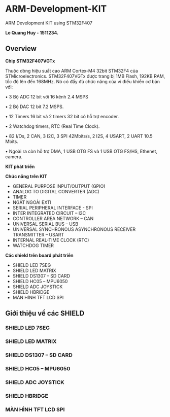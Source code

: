 # ARM-Development-KIT
ARM Development KIT using STM32F407

**Le Quang Huy - 1511234.**

## Overview
**Chip STM32F407VGTx** 

Thuộc dòng hiệu suất cao ARM Cortex-M4 32bit STM32F4 của STMicroelectronics. STM32F407VGTx được trang bị 1MB Flash, 192KB RAM, tốc độ lên đến 168MHz. Nó có đầy đủ chức năng của vi điều khiển cơ bản với:

• 3 Bộ ADC 12 bit với 16 kênh 2.4 MSPS

• 2 Bộ DAC 12 bit 7.2 MSPS.

• 12 Timers 16 bit và 2 timers 32 bit có hỗ trợ encoder.

• 2 Watchdog timers, RTC (Real Time Clock).

• 82 I/Os, 2 CAN, 3 I2C, 3 SPI 42Mbits/s, 2 I2S, 4 USART, 2 UART 10.5 Mbits.

• Ngoài ra còn hỗ trợ DMA, 1 USB OTG FS và 1 USB OTG FS/HS, Ethenet, camera.

**KIT phát triển**

**Chức năng trên KIT**

- GENERAL PURPOSE INPUT/OUTPUT (GPIO)
- ANALOG TO DIGITAL CONVERTER (ADC)
- TIMER
- NGẮT NGOÀI EXTI
- SERIAL PERIPHERAL INTERFACE - SPI
- INTER INTEGRATED CIRCUIT – I2C
- CONTROLLER AREA NETWORK – CAN
- UNIVERSAL SERIAL BUS – USB
- UNIVERSAL SYNCHRONOUS ASYNCHRONOUS RECEIVER TRANSMITTER – USART
- INTERNAL REAL-TIME CLOCK (RTC)
- WATCHDOG TIMER

**Các shield trên board phát triển**
- SHIELD LED 7SEG
- SHIELD LED MATRIX
- SHIELD DS1307 – SD CARD
- SHIELD HC05 – MPU6050
- SHIELD ADC JOYSTICK
- SHIELD HBRIDGE
- MÀN HÌNH TFT LCD SPI

## Giới thiệu về các SHIELD
### SHIELD LED 7SEG
### SHIELD LED MATRIX
### SHIELD DS1307 – SD CARD
### SHIELD HC05 – MPU6050
### SHIELD ADC JOYSTICK
### SHIELD HBRIDGE
### MÀN HÌNH TFT LCD SPI
